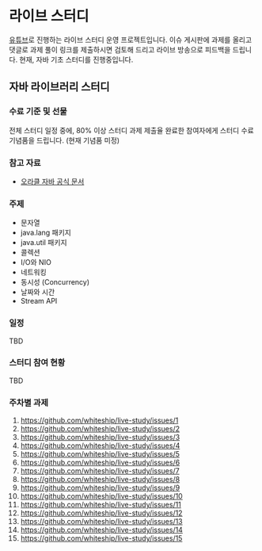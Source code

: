 # 라이브 스터디

[유튜브](https://www.youtube.com/user/whiteship2000)로 진행하는 라이브 스터디 운영 프로젝트입니다.
이슈 게시판에 과제를 올리고 댓글로 과제 풀이 링크를 제출하시면 검토해 드리고 라이브 방송으로 피드백을 드립니다.
현재, 자바 기초 스터디를 진행중입니다.

## 자바 라이브러리 스터디

### 수료 기준 및 선물

전체 스터디 일정 중에, 80% 이상 스터디 과제 제출율 완료한 참여자에게 스터디 수료 기념품을 드립니다. (현재 기념품 미정)

### 참고 자료

* [오라클 자바 공식 문서](https://docs.oracle.com/javase/tutorial/index.html)

### 주제

* 문자열
* java.lang 패키지
* java.util 패키지
* 콜렉션
* I/O와 NIO
* 네트워킹
* 동시성 (Concurrency)
* 날짜와 시간
* Stream API

### 일정

TBD

### 스터디 참여 현황

TBD

### 주차별 과제

1. https://github.com/whiteship/live-study/issues/1
2. https://github.com/whiteship/live-study/issues/2 
3. https://github.com/whiteship/live-study/issues/3
4. https://github.com/whiteship/live-study/issues/4
5. https://github.com/whiteship/live-study/issues/5
6. https://github.com/whiteship/live-study/issues/6
7. https://github.com/whiteship/live-study/issues/7
8. https://github.com/whiteship/live-study/issues/8
9. https://github.com/whiteship/live-study/issues/9
10. https://github.com/whiteship/live-study/issues/10
11. https://github.com/whiteship/live-study/issues/11
12. https://github.com/whiteship/live-study/issues/12
13. https://github.com/whiteship/live-study/issues/13
14. https://github.com/whiteship/live-study/issues/14
15. https://github.com/whiteship/live-study/issues/15
